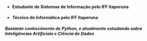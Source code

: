 - <h4>Estudante de Sistemas de Informação pelo IFF Itaperuna
- <h4>Técnico de Informática pelo IFF Itaperuna

<h5>Bastante conhecimento de Python, e atualmente estudando sobre Inteligências Artificiais e Ciência de Dados</h4>
